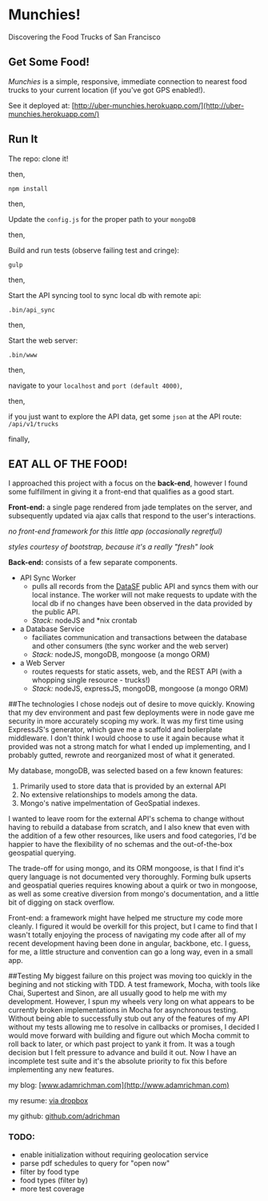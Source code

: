 # Munchies!

Discovering the Food Trucks of San Francisco

## Get Some Food!
*Munchies* is a simple, responsive, immediate connection to nearest food trucks to your current location (if you've got GPS enabled!). 

See it deployed at: [http://uber-munchies.herokuapp.com/](http://uber-munchies.herokuapp.com/) 
## Run It

The repo: clone it! 

then,
```
npm install
```

then, 
    
Update the ```config.js``` for the proper path to your ```mongoDB```

then, 

Build and run tests (observe failing test and cringe):

```
gulp
```

then,

Start the API syncing tool to sync local db with remote api:
```
.bin/api_sync
```

then,
    
Start the web server:
```
.bin/www
```

then,

navigate to your ```localhost``` and ```port (default 4000)```,

then,

if you just want to explore the API data, get some `json` at the API route: `/api/v1/trucks`

finally,

EAT ALL OF THE FOOD!
------------------

I approached this project with a focus on the __back-end__, however I found some fulfillment in giving it a front-end that qualifies as a good start.

__Front-end:__ a single page rendered from jade templates on the server, and subsequently updated via ajax calls that respond to the user's interactions.

*no front-end framework for this little app (occasionally regretful)*

*styles courtesy of bootstrap, because it's a really "fresh" look*

__Back-end:__ consists of a few separate components. 
* API Sync Worker
    - pulls all records from the [DataSF](http://www.datasf.org/) public API and syncs them with our local instance. The worker will not make requests to update with the local db if no changes have been observed in the data provided by the public API.
    - *Stack:* nodeJS and *nix crontab
* a Database Service
   - faciliates communication and transactions between the database and other consumers (the sync worker and the web server)
   - *Stack:* nodeJS, mongoDB, mongoose (a mongo ORM)
* a Web Server 
    - routes requests for static assets, web, and the REST API (with a whopping single resource - trucks!)
    - *Stack:* nodeJS, expressJS, mongoDB, mongoose (a mongo ORM)

##The technologies
I chose nodejs out of desire to move quickly. Knowing that my dev environment and past few deployments were in node gave me security in more accurately scoping my work. It was my first time using ExpressJS's generator, which gave me a scaffold and bolierplate middleware. I don't think I would choose to use it again because what it provided was not a strong match for what I ended up implementing, and I probably gutted, rewrote and reorganized most of what it generated.

My database, mongoDB, was selected based on a few known features:

1. Primarily used to store data that is provided by an external API
2. No extensive relationships to models among the data.
3. Mongo's native impelmentation of GeoSpatial indexes. 

I wanted to leave room for the external API's schema to change without having to rebuild a database from scratch, and I also knew that even with the addition of a few other resources, like users and food categories, I'd be happier to have the flexibility of no schemas and the out-of-the-box geospatial querying. 

The trade-off for using mongo, and its ORM mongoose, is that I find it's query language is not documented very thoroughly. Forming bulk upserts and geospatial queries requires knowing about a quirk or two in mongoose, as well as some creative diversion from mongo's documentation, and a little bit of digging on stack overflow.

Front-end: a framework might have helped me structure my code more cleanly. I figured it would be overkill for this project, but I came to find that I wasn't totally enjoying the process of navigating my code after all of my recent development having been done in angular, backbone, etc. I guess, for me, a little structure and convention can go a long way, even in a small app. 

##Testing
My biggest failure on this project was moving too quickly in the begining and not sticking with TDD. A test framework, Mocha, with tools like Chai, Supertest and Sinon, are all usually good to help me with my development. However, I spun my wheels very long on what appears to be currently broken implementations in Mocha for asynchronous testing. Without being able to successfully stub out any of the features of my API without my tests allowing me to resolve in callbacks or promises, I decided I would move forward with building and figure out which Mocha commit to roll back to later, or which past project to yank it from. It was a tough decision but I felt pressure to advance and build it out. Now I have an incomplete test suite and it's the absolute priority to fix this before implementing any new features.

my blog: [www.adamrichman.com](http://www.adamrichman.com)

my resume: [via dropbox](https://www.dropbox.com/s/88stgezde3ecihh/Adam%20Richman%20Resume.pdf?dl=0)

my github: [github.com/adrichman](http://github.com/adrichman)

### TODO:

* enable initialization without requiring geolocation service
* parse pdf schedules to query for "open now"
* filter by food type
* food types (filter by)
* more test coverage